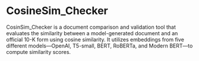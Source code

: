 # CosineSim_Checker
CosinSim_Checker is a document comparison and validation tool that evaluates the similarity between a model-generated document and an official 10-K form using cosine similarity. It utilizes embeddings from five different models—OpenAI, T5-small, BERT, RoBERTa, and Modern BERT—to compute similarity scores.
